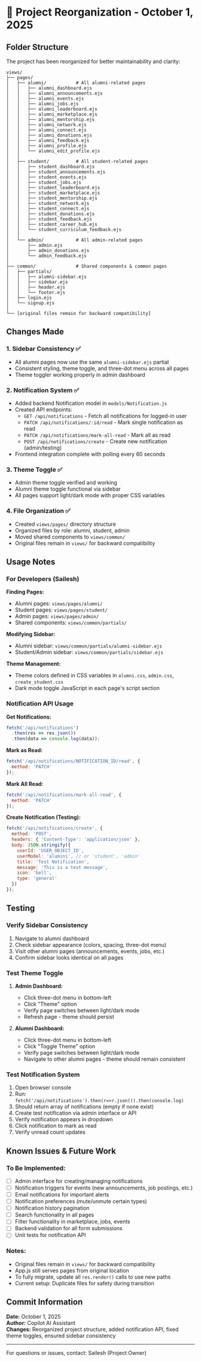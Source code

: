 # 📁 Project Reorganization - October 1, 2025

## Folder Structure

The project has been reorganized for better maintainability and clarity:

```
views/
├── pages/
│   ├── alumni/           # All alumni-related pages
│   │   ├── alumni_dashboard.ejs
│   │   ├── alumni_announcements.ejs
│   │   ├── alumni_events.ejs
│   │   ├── alumni_jobs.ejs
│   │   ├── alumni_leaderboard.ejs
│   │   ├── alumni_marketplace.ejs
│   │   ├── alumni_mentorship.ejs
│   │   ├── alumni_network.ejs
│   │   ├── alumni_connect.ejs
│   │   ├── alumni_donations.ejs
│   │   ├── alumni_feedback.ejs
│   │   ├── alumni_profile.ejs
│   │   └── alumni_edit_profile.ejs
│   │
│   ├── student/          # All student-related pages
│   │   ├── student_dashboard.ejs
│   │   ├── student_announcements.ejs
│   │   ├── student_events.ejs
│   │   ├── student_jobs.ejs
│   │   ├── student_leaderboard.ejs
│   │   ├── student_marketplace.ejs
│   │   ├── student_mentorship.ejs
│   │   ├── student_network.ejs
│   │   ├── student_connect.ejs
│   │   ├── student_donations.ejs
│   │   ├── student_feedback.ejs
│   │   ├── student_career_hub.ejs
│   │   └── student_curriculum_feedback.ejs
│   │
│   └── admin/            # All admin-related pages
│       ├── admin.ejs
│       ├── admin_donations.ejs
│       └── admin_feedback.ejs
│
├── common/               # Shared components & common pages
│   ├── partials/
│   │   ├── alumni-sidebar.ejs
│   │   ├── sidebar.ejs
│   │   ├── header.ejs
│   │   └── footer.ejs
│   ├── login.ejs
│   └── signup.ejs
│
└── [original files remain for backward compatibility]
```

## Changes Made

### 1. **Sidebar Consistency** ✅
- All alumni pages now use the same `alumni-sidebar.ejs` partial
- Consistent styling, theme toggle, and three-dot menu across all pages
- Theme toggler working properly in admin dashboard

### 2. **Notification System** ✅
- Added backend Notification model in `models/Notification.js`
- Created API endpoints:
  - `GET /api/notifications` - Fetch all notifications for logged-in user
  - `PATCH /api/notifications/:id/read` - Mark single notification as read
  - `PATCH /api/notifications/mark-all-read` - Mark all as read
  - `POST /api/notifications/create` - Create new notification (admin/testing)
- Frontend integration complete with polling every 60 seconds

### 3. **Theme Toggle** ✅
- Admin theme toggle verified and working
- Alumni theme toggle functional via sidebar
- All pages support light/dark mode with proper CSS variables

### 4. **File Organization** ✅
- Created `views/pages/` directory structure
- Organized files by role: alumni, student, admin
- Moved shared components to `views/common/`
- Original files remain in `views/` for backward compatibility

## Usage Notes

### For Developers (Sailesh)

**Finding Pages:**
- Alumni pages: `views/pages/alumni/`
- Student pages: `views/pages/student/`
- Admin pages: `views/pages/admin/`
- Shared components: `views/common/partials/`

**Modifying Sidebar:**
- Alumni sidebar: `views/common/partials/alumni-sidebar.ejs`
- Student/Admin sidebar: `views/common/partials/sidebar.ejs`

**Theme Management:**
- Theme colors defined in CSS variables in `alumni.css`, `admin.css`, `create_student.css`
- Dark mode toggle JavaScript in each page's script section

### Notification API Usage

**Get Notifications:**
```javascript
fetch('/api/notifications')
  .then(res => res.json())
  .then(data => console.log(data));
```

**Mark as Read:**
```javascript
fetch('/api/notifications/NOTIFICATION_ID/read', {
  method: 'PATCH'
});
```

**Mark All Read:**
```javascript
fetch('/api/notifications/mark-all-read', {
  method: 'PATCH'
});
```

**Create Notification (Testing):**
```javascript
fetch('/api/notifications/create', {
  method: 'POST',
  headers: { 'Content-Type': 'application/json' },
  body: JSON.stringify({
    userId: 'USER_OBJECT_ID',
    userModel: 'alumini', // or 'student', 'admin'
    title: 'Test Notification',
    message: 'This is a test message',
    icon: 'bell',
    type: 'general'
  })
});
```

## Testing

### Verify Sidebar Consistency
1. Navigate to alumni dashboard
2. Check sidebar appearance (colors, spacing, three-dot menu)
3. Visit other alumni pages (announcements, events, jobs, etc.)
4. Confirm sidebar looks identical on all pages

### Test Theme Toggle
1. **Admin Dashboard:**
   - Click three-dot menu in bottom-left
   - Click "Theme" option
   - Verify page switches between light/dark mode
   - Refresh page - theme should persist

2. **Alumni Dashboard:**
   - Click three-dot menu in bottom-left
   - Click "Toggle Theme" option
   - Verify page switches between light/dark mode
   - Navigate to other alumni pages - theme should remain consistent

### Test Notification System
1. Open browser console
2. Run: `fetch('/api/notifications').then(r=>r.json()).then(console.log)`
3. Should return array of notifications (empty if none exist)
4. Create test notification via admin interface or API
5. Verify notification appears in dropdown
6. Click notification to mark as read
7. Verify unread count updates

## Known Issues & Future Work

### To Be Implemented:
- [ ] Admin interface for creating/managing notifications
- [ ] Notification triggers for events (new announcements, job postings, etc.)
- [ ] Email notifications for important alerts
- [ ] Notification preferences (mute/unmute certain types)
- [ ] Notification history pagination
- [ ] Search functionality in all pages
- [ ] Filter functionality in marketplace, jobs, events
- [ ] Backend validation for all form submissions
- [ ] Unit tests for notification API

### Notes:
- Original files remain in `views/` for backward compatibility
- App.js still serves pages from original location
- To fully migrate, update all `res.render()` calls to use new paths
- Current setup: Duplicate files for safety during transition

## Commit Information

**Date:** October 1, 2025  
**Author:** Copilot AI Assistant  
**Changes:** Reorganized project structure, added notification API, fixed theme toggles, ensured sidebar consistency

---

For questions or issues, contact: Sailesh (Project Owner)
